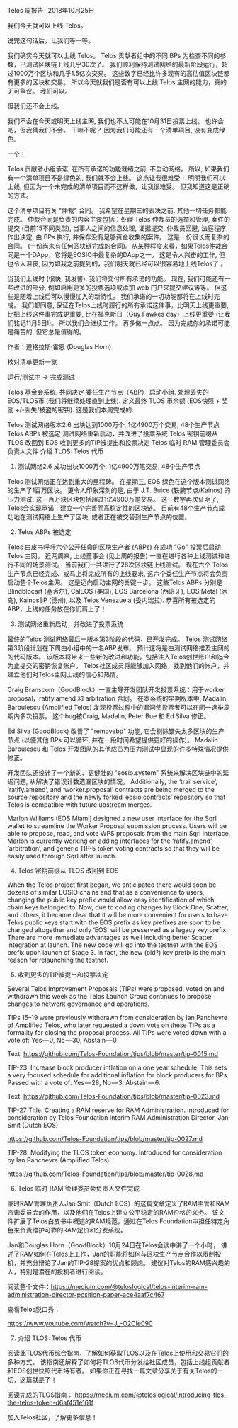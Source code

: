 Telos 周报告- 2018年10月25日

我们今天就可以上线 Telos。

说完这句话后，让我们等一等。

我们确实今天就可以上线 Telos。 Telos 贡献者组中的不同 BPs 为检查不同的参数，已测试区块链上线几乎30次了。 我们顺利保持测试网络的最新阶段运行，超过1000万个区块和几乎1.5亿次交易。 这些数字已经比许多现有的高估值区块链都有更多的区块和交易。 所以今天就我们是否有可以上线 Telos 主网的能力，真的无可争议。 我们可以。

但我们还不会上线。

我们不会在今天或明天上线主网, 我们也不太可能在10月31日投票上线。 也许会吧，但我猜我们不会。 干嘛不呢？ 因为我们可能还有一个清单项目, 没有变成绿色。

一个！

Telos 贡献者小组承诺, 在所有承诺的功能就绪之前, 不启动网络。 所以, 如果我们有一个清单项目不是绿色的, 我们就不会上线。 这点让我很难受！ 明明我们可以上线, 但因为一个未完成的清单项目而不这样做，让我很难受。 但我知道这是正确的方式。

这个清单项目有关 "仲裁" 合同。 我希望在星期三的表决之前, 其他一切任务都能完成。 仲裁合同是负责的内容主要包括：处理 Telos 仲裁员的选举和管理, 案件的提交 (目前15不同类型), 当事人之间的信息处理, 证据提交, 仲裁员回避, 法庭程序, 作出决定, 由 BPs 执行, 并保存没有足够资金收集的案件。 这是一份很长而复杂的合同。 (一份尚未有任何区块链完成的合同)。从某种程度来看，如果Telos仲裁合同是一个DApp，它将是EOSIO中最复杂的DApp之一。 这是令人兴奋的工作, 但也令人沮丧, 因为如我之前提到的，我们明天就已经可以很容易地上线Telos了 。

当我们上线时 (很快, 我发誓), 我们将交付所有承诺的功能。 现在, 我们可能还有一些改进的部分, 例如启用更多的投票选项或添加 web 门户来提交建议等等。 但这些是随着上线后可以慢慢加入的新特性。 我们承诺的一切功能都将在上线时完成。 我们都同意, 保证在Telos上线时履行的所有承诺这件事，比明天上线更重要, 比把上线这件事完成更重要, 比在福克斯日（Guy Fawkes day）上线更重要 (让我们铭记11月5日!)。 所以我们会继续工作。 再多做一点点。 因为完成你的承诺可能是痛苦的, 但它总是值得的。

作者：道格拉斯·霍恩 (Douglas Horn)

核对清单更新一览

运行/测试中 → 完成测试

Telos 基金会系统. 共同决定 委任生产节点（ABP） 启动小组. 处理丢失的EOS/TLOS币 (我们将继续处理直到上线). 定义最终 TLOS 币余额 (EOS快照 + 奖励 +/-丢失/被盗的密钥). 这是我们本周完成的:

Telos 测试网络版本2.6 出块达到1000万个, 1亿4900万个交易, 48个生产节点 Telos ABPs 被选定 测试网络重新启动，并改进了投票系统 Telos 密钥前缀从 TLOS 改回到 EOS 收到更多的TIP被提出和投票决定 Telos 临时 RAM 管理委员会负责人文件 介绍 TLOS: Telos 代币

1. 测试网络2.6 成功出块1000万个, 1亿4900万笔交易, 48个生产节点

Telos 测试网络正在达到重大的里程碑。 在星期三, EOS 绿色在这个版本测试网络的生产了1百万区块。 更令人印象深刻的是, 由于 J.T. Buice (铁腕节点/Kainos) 的压力测试, 这一百万块区块包括超过1亿4900万笔交易。 这一数字再次证明了, Telos会实现承诺：建立一个完善而高稳定性的区块链。 目前有48个生产节点成功地在测试网络上生产了区块, 或者正在被交替到生产节点的位置。

2. Telos ABPs 被选定

Telos 白皮书呼吁六个公开任命的区块生产者 (ABPs) 在成功 "Go" 投票后启动 Telos 主网。 近两周来, 上线董事会 (见上周的报告) 一直在进行各种上线测试和进行不同的场景测试。 当前我们一共进行了28次区块链上线测试。 现在六个 Telos 生产节点已经完成、或马上将完成所有的上线要求, 这六个委任生产节点将会负责启动整个Telos主网。 这是迈向启动主网的关键一步。 这些Telos ABPs 分别是Blindblocart (塞舌尔), CalEOS (美国), EOS Barcelona (西班牙), EOS Metal (冰岛), KainosBP (德州), 以及 Telos Venezuela (委内瑞拉). 恭喜所有被选定的ABP，上线的任务放在你们肩上了！

3. 测试网络重新启动，并改进了投票系统

最终的Telos 测试网络最后一版本第3阶段的代码，已开发完成。 Telos 测试网络第3阶段计划在下周由小组中的一名ABP发布。 预计这将是由测试网络推及主网的的代码版本。 该版本将带来一些新的改进和功能，包括注入Telos创世账户和迄今为止提交的密钥恢复账户。 Telos社区成员将能够加入网络，找到他们的帐户，并建立他们对Telos主网上线的信心和热情。

Craig Branscom（GoodBlock）一直主导开发团队开发投票系统：用于worker proposal，ratify.amend 和 arbitration 合同。 在本系统的早期版本中, Madalin Barbulescu (Amplified Telos) 发现投票过程中的漏洞使投票者可以在同一选举周期内多次投票。 这个bug被Craig, Madalin, Peter Bue 和 Ed Silva 修正。

Ed Silva (GoodBlock) 改善了 "removebp" 功能, 它会剔除错失太多区块的生产节点 (以便其他 BPs 可以循环, 并在一段时间希望提供更好的操作)。 Madalin Barbulescu 和 Telos 开发团队的其他成员为压力测试中显现的许多特殊情况提供修正。

开发团队还设计了一个新的、更健壮的 "eosio.system" 系统来解决区块链中的延迟问题, 从解决了错误计数遗漏区块的情况。 Additionally, the ‘trail service’, ‘ratify.amend’, and ‘worker.proposal’ contracts are being merged to the source repository and the newly forked ‘eosio.contracts’ repository so that Telos is compatible with future upstream merges.

Marlon Williams (EOS Miami) designed a new user interface for the Sqrl wallet to streamline the Worker Proposal submission process. Users will be able to propose, read, and vote WPS proposals from the main Sqrl interface. Marlon is currently working on adding interfaces for the ‘ratify.amend’, ‘arbitration’, and generic TIP-5 token voting contracts so that they will be easily used through Sqrl after launch.

4. Telos 密钥前缀从 TLOS 改回到 EOS

When the Telos project first began, we anticipated there would soon be dozens of similar EOSIO chains and that as a convenience to users, changing the public key prefix would allow easy identification of which chain keys belonged to. Now, due to coding changes by Block.One, Scatter, and others, it became clear that it will be more convenient for users to have Telos public keys start with the EOS prefix as key prefixes are soon to be changed altogether and only ‘EOS’ will be preserved as a legacy key prefix. There are more immediate advantages as well including better Scatter integration at launch. The new code will go into the testnet with the EOS prefix upon launch of Stage 3. In fact, the new (old?) key prefix is the main reason for relaunching the testnet.

5. 收到更多的TIP被提出和投票决定

Several Telos Improvement Proposals (TIPs) were proposed, voted on and withdrawn this week as the Telos Launch Group continues to propose changes to network governance and operations.

TIPs 15–19 were previously withdrawn from consideration by Ian Panchevre of Amplified Telos, who later requested a down vote on these TIPs as a formality for closing the proposal process. All TIPs were voted down with a vote of: Yes — 0, No — 30, Abstain — 0

Text: https://github.com/Telos-Foundation/tips/blob/master/tip-0015.md

TIP-23: Increase block producer inflation on a one year schedule. This sets a very focused schedule for additional inflation for block producers for BPs. Passed with a vote of: Yes — 28, No — 3, Abstain — 6.

Text: https://github.com/Telos-Foundation/tips/blob/master/tip-0023.md

TIP-27 Title: Creating a RAM reserve for RAM Administration. Introduced for consideration by Telos Foundation Interim RAM Administration Director, Jan Smit (Dutch EOS)

https://github.com/Telos-Foundation/tips/blob/master/tip-0027.md

TIP-28: Modifying the TLOS token economy. Introduced for consideration by Ian Panchevre (Amplified Telos).

https://github.com/Telos-Foundation/tips/blob/master/tip-0028.md

6. Telos 临时 RAM 管理委员会负责人文件完成

临时RAM管理负责人Jan Smit（Dutch EOS）的这篇文章定义了RAM主管和RAM咨询委员会的作用，以及他们在Telos上建立公平稳定的RAM价格的义务。 该文件扩展了Telos白皮书中概述的RAM规范，通过在Telos Foundation中担任特定角色来负责维护可靠的RAM定价和分发系统。

Jan和Douglas Horn（GoodBlock）10月24日在Telos会谈中讲了一个小时， 讲述了RAM如何在Telos上工作，Jan的职能将如何与区块生产节点合作以限制投机，并充分辩论了Jan的TIP-28提案的优点和顾虑。 建议对Telos的RAM感兴趣的人，特别是潜在的投机者进行阅读。

阅读整个文件：https://medium.com/@teloslogical/telos-interim-ram-administration-director-position-paper-ace4aaf7c467

查看Telos脱口秀：

https://www.youtube.com/watch?v=J_-O2CIe090

7. 介绍 TLOS: Telos 代币

阅读此TLOS代币综合指南，了解如何获取TLOS以及在Telos上使用和交易它们的多种方式。 该指南还解释了如何将TLOS代币分发给社区成员，包括上线组贡献者和EOS创世快照代币持有者。 如果你正在寻找一篇文章分享关于有关Telos的一切，这篇就是了！

阅读完成的TLOS指南： https://medium.com/@teloslogical/introducing-tlos-the-telos-token-d6af451e161f

加入Telos社区，了解更多信息！